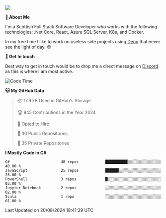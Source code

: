 <img src="https://github.com/jasonhughes94/jasonhughes94/blob/main/header.png?raw=true">

**:tangerine: About Me**

I'm a Scottish Full Stack Software Developer who works with the following technologies: .Net Core, React, Azure SQL Server, K8s, and Docker.

In my free time I like to work on useless side projects using [Deno](https://deno.land/) that never see the light of day. 😊

**:speech_balloon: Get In touch**

Best way to get in touch would be to drop me a direct message on [Discord](https://discordapp.com/users/206498666976903169) as this is where I am most active.

<!--START_SECTION:waka-->
![Code Time](http://img.shields.io/badge/Code%20Time-1%2C121%20hrs%2017%20mins-blue)

**🐱 My GitHub Data** 

> 📦 17.9 kB Used in GitHub's Storage 
 > 
> 🏆 845 Contributions in the Year 2024
 > 
> 💼 Opted to Hire
 > 
> 📜 30 Public Repositories 
 > 
> 🔑 35 Private Repositories 
 > 
**I Mostly Code in C#** 

```text
C#                       40 repos            ██████████░░░░░░░░░░░░░░░   40.00 % 
JavaScript               25 repos            ██████░░░░░░░░░░░░░░░░░░░   25.00 % 
PowerShell               3 repos             █░░░░░░░░░░░░░░░░░░░░░░░░   03.00 % 
Jupyter Notebook         2 repos             ░░░░░░░░░░░░░░░░░░░░░░░░░   02.00 % 
Scala                    1 repo              ░░░░░░░░░░░░░░░░░░░░░░░░░   01.00 % 
```




 Last Updated on 20/08/2024 18:41:39 UTC
<!--END_SECTION:waka-->
